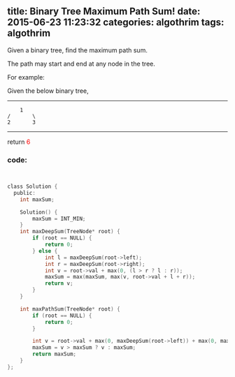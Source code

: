 title:   Binary Tree Maximum Path Sum!
date:   2015-06-23 11:23:32
categories: algothrim
tags: algothrim
---


 Given a binary tree, find the maximum path sum.


The path may start and end at any node in the tree.


For example:


Given the below binary tree, 


---
        1
    /       \
    2       3
    
---

return <font color=red>6</font>


### code:

``` c


class Solution {
  public:
    int maxSum;

    Solution() {
        maxSum = INT_MIN;
    }
    int maxDeepSum(TreeNode* root) {
        if (root == NULL) {
            return 0;
        } else {
            int l = maxDeepSum(root->left);
            int r = maxDeepSum(root->right);
            int v = root->val + max(0, (l > r ? l : r));
            maxSum = max(maxSum, max(v, root->val + l + r));
            return v;
        }
    }

    int maxPathSum(TreeNode* root) {
        if (root == NULL) {
            return 0;
        }

        int v = root->val + max(0, maxDeepSum(root->left)) + max(0, maxDeepSum(root->right));
        maxSum = v > maxSum ? v : maxSum;
        return maxSum;
    }
};



```